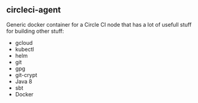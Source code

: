 ## circleci-agent

Generic docker container for a Circle CI node that has a lot of usefull stuff for building other stuff:

* gcloud
* kubectl
* helm
* git
* gpg
* git-crypt
* Java 8
* sbt
* Docker